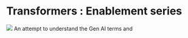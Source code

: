 # Transformers : Enablement series
![](src="git_logo.png")
An attempt to understand the Gen AI terms and 
